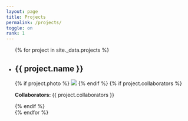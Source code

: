 ```yaml
---
layout: page
title: Projects
permalink: /projects/
toggle: on
rank: 1
---
```


<div class="lab-wrapper">
    <ul class="lab-list">
    {% for project in site._data.projects %}
        <li>
            <h2>{{ project.name }}</h2>
            {% if project.photo %}
                <img class="float-right projects-photo" src="{{ project.photo | prepend: site.images_dir | prepend: site.baseurl }}">
            {% endif %}
            {% if project.collaborators %}
                <p><b>Collaborators: </b>{{ project.collaborators }}</p>
            {% endif %}
        </li>
    {% endfor %}
    </ul>
</div>
